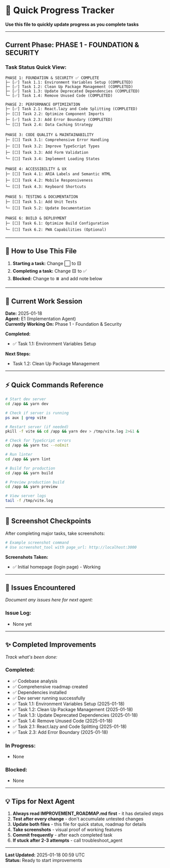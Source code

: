 # 🎯 Quick Progress Tracker

**Use this file to quickly update progress as you complete tasks**

---

## Current Phase: PHASE 1 - FOUNDATION & SECURITY

### Task Status Quick View:

```
PHASE 1: FOUNDATION & SECURITY ✅ COMPLETE
├─ [✅] Task 1.1: Environment Variables Setup (COMPLETED)
├─ [✅] Task 1.2: Clean Up Package Management (COMPLETED)
├─ [✅] Task 1.3: Update Deprecated Dependencies (COMPLETED)
└─ [✅] Task 1.4: Remove Unused Code (COMPLETED)

PHASE 2: PERFORMANCE OPTIMIZATION
├─ [✅] Task 2.1: React.lazy and Code Splitting (COMPLETED)
├─ [⬜] Task 2.2: Optimize Component Imports
├─ [✅] Task 2.3: Add Error Boundary (COMPLETED)
└─ [⬜] Task 2.4: Data Caching Strategy

PHASE 3: CODE QUALITY & MAINTAINABILITY
├─ [⬜] Task 3.1: Comprehensive Error Handling
├─ [⬜] Task 3.2: Improve TypeScript Types
├─ [⬜] Task 3.3: Add Form Validation
└─ [⬜] Task 3.4: Implement Loading States

PHASE 4: ACCESSIBILITY & UX
├─ [⬜] Task 4.1: ARIA Labels and Semantic HTML
├─ [⬜] Task 4.2: Mobile Responsiveness
└─ [⬜] Task 4.3: Keyboard Shortcuts

PHASE 5: TESTING & DOCUMENTATION
├─ [⬜] Task 5.1: Add Unit Tests
└─ [⬜] Task 5.2: Update Documentation

PHASE 6: BUILD & DEPLOYMENT
├─ [⬜] Task 6.1: Optimize Build Configuration
└─ [⬜] Task 6.2: PWA Capabilities (Optional)
```

---

## 📝 How to Use This File

1. **Starting a task:** Change ⬜ to 🟨
2. **Completing a task:** Change 🟨 to ✅  
3. **Blocked:** Change to ⏸️ and add note below

---

## 🚀 Current Work Session

**Date:** 2025-01-18  
**Agent:** E1 (Implementation Agent)  
**Currently Working On:** Phase 1 - Foundation & Security

**Completed:**
- ✅ Task 1.1: Environment Variables Setup

**Next Steps:**
- Task 1.2: Clean Up Package Management

---

## ⚡ Quick Commands Reference

```bash
# Start dev server
cd /app && yarn dev

# Check if server is running
ps aux | grep vite

# Restart server (if needed)
pkill -f vite && cd /app && yarn dev > /tmp/vite.log 2>&1 &

# Check for TypeScript errors
cd /app && yarn tsc --noEmit

# Run linter
cd /app && yarn lint

# Build for production
cd /app && yarn build

# Preview production build
cd /app && yarn preview

# View server logs
tail -f /tmp/vite.log
```

---

## 📸 Screenshot Checkpoints

After completing major tasks, take screenshots:

```bash
# Example screenshot command
# Use screenshot_tool with page_url: http://localhost:3000
```

**Screenshots Taken:**
- ✅ Initial homepage (login page) - Working

---

## 🐛 Issues Encountered

*Document any issues here for next agent:*

### Issue Log:
- None yet

---

## ✨ Completed Improvements

*Track what's been done:*

### Completed:
- ✅ Codebase analysis
- ✅ Comprehensive roadmap created
- ✅ Dependencies installed
- ✅ Dev server running successfully
- ✅ Task 1.1: Environment Variables Setup (2025-01-18)
- ✅ Task 1.2: Clean Up Package Management (2025-01-18)
- ✅ Task 1.3: Update Deprecated Dependencies (2025-01-18)
- ✅ Task 1.4: Remove Unused Code (2025-01-18)
- ✅ Task 2.1: React.lazy and Code Splitting (2025-01-18)
- ✅ Task 2.3: Add Error Boundary (2025-01-18)

### In Progress:
- None

### Blocked:
- None

---

## 💡 Tips for Next Agent

1. **Always read IMPROVEMENT_ROADMAP.md first** - it has detailed steps
2. **Test after every change** - don't accumulate untested changes
3. **Update both files** - this file for quick status, roadmap for details
4. **Take screenshots** - visual proof of working features
5. **Commit frequently** - after each completed task
6. **If stuck after 2-3 attempts** - call troubleshoot_agent

---

**Last Updated:** 2025-01-18 00:59 UTC  
**Status:** Ready to start improvements
